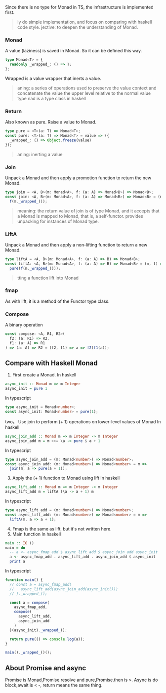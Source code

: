 Since there is no type for Monad in TS, the infrastructure is implemented first.
> ly do simple implementation, and focus on comparing with haskell code style.
> jective: to deepen the understanding of Monad.
### Monad
A value (laziness) is saved in Monad. So it can be defined this way.
```typescript
type Monad<T> = {
  readonly _wrapped_: () => T;
};
```
Wrapped is a value wrapper that inerts a value.
> aning: a series of operations used to preserve the value context and concatenate the value
>  the upper level relative to the normal value type
> nad is a type class in haskell
### Return
Also known as pure. Raise a value to Monad.
```typescript
type pure = <T>(a: T) => Monad<T>;
const pure: <T>(a: T) => Monad<T> = value => ({
  _wrapped_: () => Object.freeze(value)
});
```
> aning: inerting a value
### Join
Unpack a Monad and then apply a promotion function to return the new Monad.
```typescript
type join = <A, B>(m: Monad<A>, f: (a: A) => Monad<B>) => Monad<B>;
const join: <A, B>(m: Monad<A>, f: (a: A) => Monad<B>) => Monad<B> = (m, f) =>
  f(m._wrapped_());
```
> meaning: the return value of join is of type Monad, and it accepts that a Monad is mapped to Monad, that is, a self-functor.
> provides unpacking for instances of Monad type.
### LiftA
Unpack a Monad and then apply a non-lifting function to return a new Monad.
```typescript
type liftA = <A, B>(m: Monad<A>, f: (a: A) => B) => Monad<B>;
const liftA: <A, B>(m: Monad<A>, f: (a: A) => B) => Monad<B> = (m, f) =>
  pure(f(m._wrapped_()));
```
> tting a function lift into Monad
### fmap
As with lift, it is a method of the Functor type class.
### Compose
A binary operation
```typescript
const compose: <A, R1, R2>(
  f2: (a: R1) => R2,
  f1: (a: A) => R1
) => (a: A) => R2 = (f2, f1) => a => f2(f1(a));
```
## Compare with Haskell Monad
1. First create a Monad.
In haskell
```haskell
async_init :: Monad m => m Integer
async_init = pure 1
```
In typescript
```typescript
type async_init = Monad<number>;
const async_init: Monad<number> = pure(1);
```
two。 Use join to perform (+ 1) operations on lower-level values of Monad
In haskell
```haskell
async_join_add :: Monad m => m Integer -> m Integer
async_join_add m = m >>= \a -> pure $ a + 1
```
In typescript
```typescript
type async_join_add = (m: Monad<number>) => Monad<number>;
const async_join_add: (m: Monad<number>) => Monad<number> = m =>
  join(m, a => pure(a + 1));
```
3. Apply the (+ 1) function to Monad using lift
In haskell
```haskell
async_lift_add :: Monad m => m Integer -> m Integer
async_lift_add m = liftA (\a -> a + 1) m
```
In typescript
```typescript
type async_lift_add = (m: Monad<number>) => Monad<number>;
const async_lift_add: (m: Monad<number>) => Monad<number> = m =>
  liftA(m, a => a + 1);
```
4. Fmap is the same as lift, but it's not written here.
5. Main function
In haskell
```haskell
main :: IO ()
main = do
  -- a <- async_fmap_add $ async_lift_add $ async_join_add async_init
  a <- async_fmap_add . async_lift_add . async_join_add $ async_init
  print a
```
In typescript
```typescript
function main() {
  // const a = async_fmap_add(
  //   async_lift_add(async_join_add(async_init()))
  // )._wrapped_();

  const a = compose(
    async_fmap_add,
    compose(
      async_lift_add,
      async_join_add
    )
  )(async_init)._wrapped_();

  return pure(() => console.log(a));
}

main()._wrapped_()();
```
## About Promise and async
Promise is Monad,Promise.resolve and pure,Promise.then is >.
Async is do block,await is < -, return means the same thing.